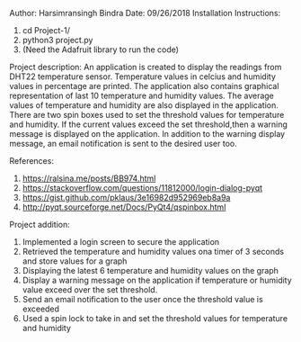 Author: Harsimransingh Bindra
Date: 09/26/2018
Installation Instructions:
  1. cd Project-1/
  2. python3 project.py
  3. (Need the Adafruit library to run the code)

Project description: An application is created to display the readings from DHT22 temperature sensor. Temperature values in celcius and humidity values in percentage are printed. The application also contains graphical representation of last 10 temperature and humidity values. The average values of temperature and humidity are also displayed in the application. There are two spin boxes used to set the threshold values for temperature and humidity. If the current values exceed the set threshold,then a warning message is displayed on the application. In addition to the warning display message, an email notification is sent to the desired user too.

References:
  1. https://ralsina.me/posts/BB974.html
  2. https://stackoverflow.com/questions/11812000/login-dialog-pyqt
  3. https://gist.github.com/pklaus/3e16982d952969eb8a9a
  4. http://pyqt.sourceforge.net/Docs/PyQt4/qspinbox.html
 
Project addition:
  1. Implemented a login screen to secure the application
  2. Retrieved the temperature and humidity values ona timer of 3 seconds and store values for a graph
  3. Displaying the latest 6 temperature and humidity values on the graph
  4. Display a warning message on the application if temperature or humidity value exceed over the set threshold.
  5. Send an email notification to the user once the threshold value is exceeded
  6. Used a spin lock to take in and set the threshold values for temperature and humidity
